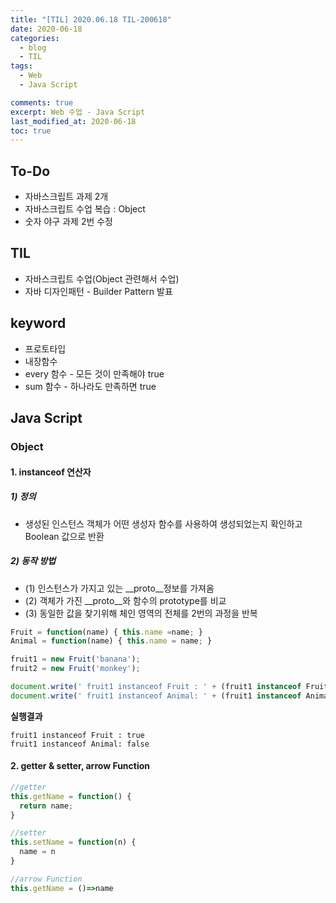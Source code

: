 ```yaml
---
title: "[TIL] 2020.06.18 TIL-200618"
date: 2020-06-18
categories:
  - blog
  - TIL
tags:
  - Web
  - Java Script

comments: true
excerpt: Web 수업 - Java Script
last_modified_at: 2020-06-18
toc: true
---
```


## To-Do
- 자바스크립트 과제 2개
- 자바스크립트 수업 복습 : Object
- 숫자 야구 과제 2번 수정

## TIL
- 자바스크립트 수업(Object 관련해서 수업)
- 자바 디자인패턴 - Builder Pattern 발표


## keyword

- 프로토타입
- 내장함수
- every 함수 - 모든 것이 만족해야 true
- sum 함수 - 하나라도 만족하면 true


## Java Script

### Object


#### 1. instanceof 연산자

##### 1) 정의  

- 생성된 인스턴스 객체가 어떤 생성자 함수를 사용하여 생성되었는지 확인하고 Boolean 값으로 반환

##### 2) 동작 방법

- (1) 인스턴스가 가지고 있는 __proto__정보를 가져옴  
- (2) 객체가 가진 __proto__와 함수의 prototype를 비교  
- (3) 동일한 값을 찾기위해 체인 영역의 전체를 2번의 과정을 반복  
 


```javascript
Fruit = function(name) { this.name =name; }
Animal = function(name) { this.name = name; }

fruit1 = new Fruit('banana');
fruit2 = new Fruit('monkey');

document.write(' fruit1 instanceof Fruit : ' + (fruit1 instanceof Fruit) + '<br>');
document.write(' fruit1 instanceof Animal: ' + (fruit1 instanceof Animal) + '<br>');
```

**실행결과**

```
fruit1 instanceof Fruit : true
fruit1 instanceof Animal: false
```


#### 2. getter & setter, arrow Function

```javascript
//getter
this.getName = function() {
  return name;
}

//setter
this.setName = function(n) {
  name = n
}

//arrow Function
this.getName = ()=>name
```


